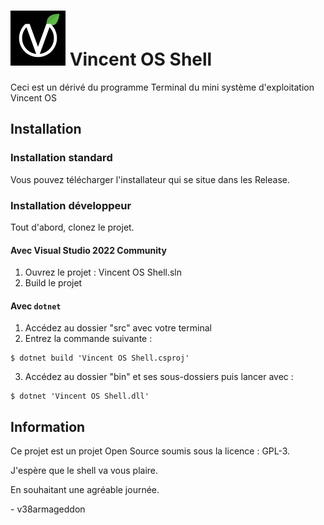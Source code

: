# ![Vincent OS logo](Assets/logo.png) Vincent OS Shell
Ceci est un dérivé du programme Terminal du mini système d'exploitation Vincent OS
 
## Installation

### Installation standard
Vous pouvez télécharger l'installateur qui se situe dans les Release.

### Installation développeur
Tout d'abord, clonez le projet.

#### Avec Visual Studio 2022 Community
1. Ouvrez le projet : Vincent OS Shell.sln
2. Build le projet

#### Avec ``dotnet``
1. Accédez au dossier "src" avec votre terminal
2. Entrez la commande suivante :
```
$ dotnet build 'Vincent OS Shell.csproj'
```
3. Accédez au dossier "bin" et ses sous-dossiers puis lancer avec :
```
$ dotnet 'Vincent OS Shell.dll'
```

## Information
Ce projet est un projet Open Source soumis sous la licence : GPL-3.

J'espère que le shell va vous plaire.

En souhaitant une agréable journée.

\- v38armageddon
